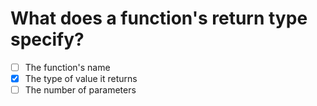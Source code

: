 # What does a function's return type specify?
- [ ] The function's name
- [x] The type of value it returns
- [ ] The number of parameters
